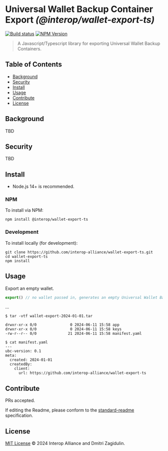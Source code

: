# Universal Wallet Backup Container Export _(@interop/wallet-export-ts)_

[![Build status](https://img.shields.io/github/actions/workflow/status/interop-alliance/wallet-export-ts/main.yml?branch=main)](https://github.com/interop-alliance/wallet-export-ts/actions?query=workflow%3A%22Node.js+CI%22)
[![NPM Version](https://img.shields.io/npm/v/@interop/wallet-export-ts.svg)](https://npm.im/@interop/wallet-export-ts)

> A Javascript/Typescript library for exporting Universal Wallet Backup Containers.

## Table of Contents

- [Background](#background)
- [Security](#security)
- [Install](#install)
- [Usage](#usage)
- [Contribute](#contribute)
- [License](#license)

## Background

TBD

## Security

TBD

## Install

- Node.js 14+ is recommended.

### NPM

To install via NPM:

```
npm install @interop/wallet-export-ts
```

### Development

To install locally (for development):

```
git clone https://github.com/interop-alliance/wallet-export-ts.git
cd wallet-export-ts
npm install
```

## Usage

Export an empty wallet.

```ts
export() // no wallet passed in, generates an empty Universal Wallet Backup TAR file
```

...

```
$ tar -vtf wallet-export-2024-01-01.tar

drwxr-xr-x 0/0               0 2024-06-11 15:58 app
drwxr-xr-x 0/0               0 2024-06-11 15:58 keys
-rw-r--r-- 0/0              21 2024-06-11 15:58 manifest.yaml

$ cat manifest.yaml
---
ubc-version: 0.1
meta:
  created: 2024-01-01
  createdBy:
    client:
      url: https://github.com/interop-alliance/wallet-export-ts
```

## Contribute

PRs accepted.

If editing the Readme, please conform to the
[standard-readme](https://github.com/RichardLitt/standard-readme) specification.

## License

[MIT License](LICENSE.md) © 2024 Interop Alliance and Dmitri Zagidulin.
